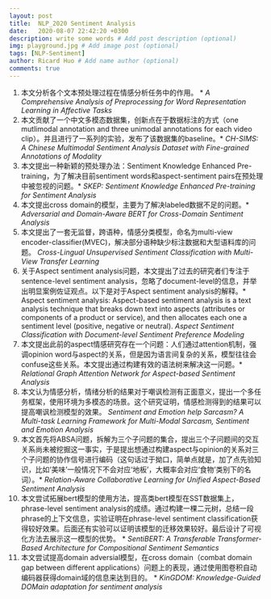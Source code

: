 ```yaml
---
layout: post
title:  NLP_2020 Sentiment Analysis
date:   2020-08-07 22:42:20 +0300
description: write some words # Add post description (optional)
img: playground.jpg # Add image post (optional)
tags: [NLP-Sentiment]
author: Ricard Huo # Add name author (optional)
comments: true
---
```

1. 本文分析各个文本预处理过程在情感分析任务中的作用。 *
   *A Comprehensive Analysis of Preprocessing for Word Representation Learning in Affective Tasks*
2. 本文贡献了一个中文多模态数据集，创新点在于数据标注的方式（one mutlimodal annotation and three unimodal annotations for each video clip）。并且进行了一系列的实验，发布了该数据集的baseline。*
   *CH-SIMS: A Chinese Multimodal Sentiment Analysis Dataset with Fine-grained Annotations of Modality*
3. 本文提出一种新颖的预处理办法：Sentiment Knowledge Enhanced Pre-training，为了解决目前sentiment words和aspect-sentiment pairs在预处理中被忽视的问题。*
   *SKEP: Sentiment Knowledge Enhanced Pre-training for Sentiment Analysis*
4. 本文提出cross domain的模型，主要为了解决labeled数据不足的问题。*
   *Adversarial and Domain-Aware BERT for Cross-Domain Sentiment Analysis*
5. 本文提出了一套无监督，跨语种，情感分类模型，命名为multi-view encoder-classifier(MVEC)，解决部分语种缺少标注数据和大型语料库的问题。
   *Cross-Lingual Unsupervised Sentiment Classification with Multi-View Transfer Learning*
6. 关于Aspect sentiment analysis问题，本文提出了过去的研究者们专注于sentence-level sentiment analysis，忽略了document-level的信息，并举出明显案例佐证观点。以下是对于Aspect sentiment analysis的解释。*
   Aspect sentiment analysis: Aspect-based sentiment analysis is a text analysis technique that breaks down text into aspects (attributes or components of a product or service), and then allocates each one a sentiment level (positive, negative or neutral).
   *Aspect Sentiment Classification with Document-level Sentiment Preference Modeling*
7. 本文提出此前的aspect情感研究存在一个问题：人们通过attention机制，强调opinion word与aspect的关系，但是因为语言间复杂的关系，模型往往会confuse这些关系。本文提出通过构建有效的语法树来解决这一问题。*
   *Relational Graph Attention Network for Aspect-based Sentiment Analysis*
8. 本文认为情感分析，情绪分析的结果对于嘲讽检测有正面意义，提出一个多任务框架，使用环境为多模态的场景。这个研究证明，情感检测得到的结果可以提高嘲讽检测模型的效果。
   *Sentiment and Emotion help Sarcasm? A Multi-task Learning Framework for Multi-Modal Sarcasm, Sentiment and Emotion Analysis*
9.  本文首先将ABSA问题，拆解为三个子问题的集合，提出三个子问题间的交互关系尚未被挖掘这一事实，于是提出想通过构建aspect与opinion的关系对三个子问题的协作信号进行编码（这句话过于拗口，简单点就是，加了点先验知识，比如‘美味’一般情况下不会对应‘地板’，大概率会对应‘食物’类别下的名词）。*
    *Relation-Aware Collaborative Learning for Unified Aspect-Based Sentiment Analysis*
10. 本文尝试拓展bert模型的使用方法，提高类bert模型在SST数据集上，phrase-level sentiment analysis的成绩。通过构建一棵二元树，总结一段phrase的上下文信息，实验证明在phrase-level sentiment classification获得较好效果。后面还有实验可以证明该模型的迁移效果较好。最后设计了可视化方法去展示这一模型的优势。 *
    *SentiBERT: A Transferable Transformer-Based Architecture for Compositional Sentiment Semantics*
11. 本文尝试提高domain adversial模型，在cross domain（combat domain gap between different applications）问题上的表现，通过使用图卷积自动编码器获得domain域的信息来达到目的。 *
    *KinGDOM: Knowledge-Guided DOMain adaptation for sentiment analysis*